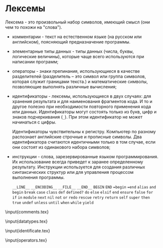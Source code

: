 # Лексемы

Лексема - это произвольный набор символов, имеющий смысл (они чем то похожи на "слова").

+ комментарии - текст на естественном языке (на русском или английском), поясняющий предназначение программы.

+ элементарные типы данных - типы данных (числа, буквы, логические величины), которые чаще всего используются при написании программ;

+ операторы - знаки препинания, использующиеся в качестве разделителей (разделитель – это символ или группа символов, которая служит границами текста.) и математические символы, позволяющие выполнять различные вычисления;

+ идентификаторы - лексемы, использующиеся в двух случаях: для хранения результата и для наименования фрагментов кода. И то и другое полезно при необходимости повторного применения кода или данных. Идентификаторы могут состоять только из букв, цифр и знаков подчеркивания (`_`). При этом идентификатор не может начинаться с цифры.

    Идентификаторы чувствительны к регистру. Компьютер по разному распознает английские строчные и прописные символы. Два идентификатора считаются идентичными только в том случае, если они состоят из одинакового набора символов;

+ инструкции - слова, зарезервированные языком программирования. Их использование всегда приведет к заранее определенному результату. Инструкции используется для создания различных синтаксических структур или для управления процессом выполнения программы.

    `__LINE__` `__ENCODING__` `__FILE__` `__END__` `BEGIN` `END` `=begin` `=end` `alias` `and` `begin` `break` `case` `class` `def` `defined?` `do` `else` `elsif` `end` `ensure` `false` `for` `if` `in` `module` `next` `nil` `not` `or` `redo` `rescue` `retry` `return` `self` `super` `then` `true` `undef` `unless` `until` `when` `while` `yield`


\input{comments.tex}

\input{datatypes.tex}

\input{identificate.tex}

\input{operators.tex}
